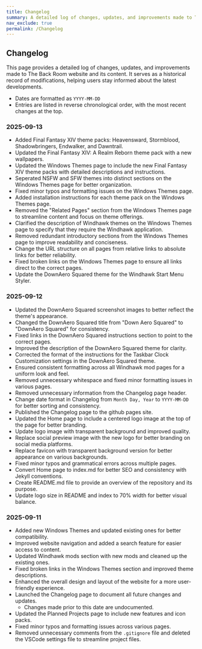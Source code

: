 ```yaml
---
title: Changelog
summary: A detailed log of changes, updates, and improvements made to The Back Room website and its content.
nav_exclude: true
permalink: /Changelog
---
```


## Changelog
This page provides a detailed log of changes, updates, and improvements made to The Back Room website and its content. It serves as a historical record of modifications, helping users stay informed about the latest developments.

- Dates are formatted as `YYYY-MM-DD`
- Entries are listed in reverse chronological order, with the most recent changes at the top.

### 2025-09-13

- Added Final Fantasy XIV theme packs: Heavensward, Stormblood, Shadowbringers, Endwalker, and Dawntrail.
- Updated the Final Fantasy XIV: A Realm Reborn theme pack with a new wallpapers.
- Updated the Windows Themes page to include the new Final Fantasy XIV theme packs with detailed descriptions and instructions.
- Seperated NSFW and SFW themes into distinct sections on the Windows Themes page for better organization.
- Fixed minor typos and formatting issues on the Windows Themes page.
- Added installation instructions for each theme pack on the Windows Themes page.
- Removed the "Related Pages" section from the Windows Themes page to streamline content and focus on theme offerings.
- Clarified the description of Windhawk themes on the Windows Themes page to specify that they require the Windhawk application.
- Removed redundant introductory sections from the Windows Themes page to improve readability and conciseness.
- Change the URL structure on all pages from relative links to absolute links for better reliability.
- Fixed broken links on the Windows Themes page to ensure all links direct to the correct pages.
- Update the DownAero Squared theme for the Windhawk Start Menu Styler.

### 2025-09-12

- Updated the DownAero Squared screenshot images to better reflect the theme's appearance.
- Changed the DownAero Squared title from "Down Aero Squared" to "DownAero Squared" for consistency.
- Fixed links in the DownAero Squared instructions section to point to the correct pages.
- Improved the description of the DownAero Squared theme for clarity.
- Corrected the format of the instructions for the Taskbar Clock Customization settings in the DownAero Squared theme.
- Ensured consistent formatting across all Windhawk mod pages for a uniform look and feel.
- Removed unnecessary whitespace and fixed minor formatting issues in various pages.
- Removed unnecessary information from the Changelog page header.
- Change date format in Changelog from `Month Day, Year` to `YYYY-MM-DD` for better sorting and consistency.
- Published the Changelog page to the github pages site.
- Updated the Home page to include a centered logo image at the top of the page for better branding.
- Update logo image with transparent background and improved quality.
- Replace social preview image with the new logo for better branding on social media platforms.
- Replace favicon with transparent background version for better appearance on various backgrounds.
- Fixed minor typos and grammatical errors across multiple pages.
- Convert Home page to index.md for better SEO and consistency with Jekyll conventions.
- Create README.md file to provide an overview of the repository and its purpose.
- Update logo size in README and index to 70% width for better visual balance.

### 2025-09-11

- Added new Windows Themes and updated existing ones for better compatibility.
- Improved website navigation and added a search feature for easier access to content.
- Updated Windhawk mods section with new mods and cleaned up the existing ones.
- Fixed broken links in the Windows Themes section and improved theme descriptions.
- Enhanced the overall design and layout of the website for a more user-friendly experience.
- Launched the Changelog page to document all future changes and updates.
    - Changes made prior to this date are undocumented.
- Updated the Planned Projects page to include new features and icon packs.
- Fixed minor typos and formatting issues across various pages.
- Removed unnecessary comments from the `.gitignore` file and deleted the VSCode settings file to streamline project files.
